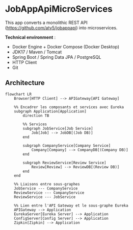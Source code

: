 # JobAppApiMicroServices

This app converts a monolithic REST API (https://github.com/aty5/jobappapi) into microservices.

**Technical environment** :
* Docker Engine + Docker Compose (Docker Desktop)
* JDK17 / Maven / Tomcat
* Spring Boot / Spring Data JPA / PostgreSQL
* HTTP Client
* Git

## Architecture
```mermaid
flowchart LR
    Browser[HTTP Client] --> APIGateway[API Gateway]

    %% Encadrer les composants et services avec Eureka
    subgraph Application[Application]
        direction TB

        %% Services
        subgraph JobService[Job Service]
            Job[Job] --> JobDB[(Job DB)]
        end

        subgraph CompanyService[Company Service]
            Company[Company] --> CompanyDB[(Company DB)]
        end

        subgraph ReviewService[Review Service]
            Review[Review] --> ReviewDB[(Review DB)]
        end
    end

    %% Liaisons entre sous-graphes
    JobService --- CompanyService
    ReviewService --- CompanyService
    ReviewService --- JobService

    %% Lien entre l'API Gateway et le sous-graphe Eureka
    APIGateway --> Application
    EurekaServer[Eureka Server] --> Application
    ConfigServer[Config Server] --> Application
    Zipkin[Zipkin] --> Application
```